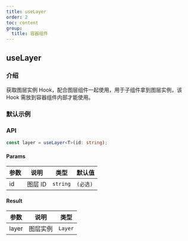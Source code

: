 ```yaml
---
title: useLayer
order: 2
toc: content
group:
  title: 容器组件
---
```


## useLayer

### 介绍

获取图层实例 Hook，配合图层组件一起使用，用于子组件拿到图层实例，该 Hook 需放到容器组件内部才能使用。

### 默认示例

<code src="./demos/default.tsx" compact defaultShowCode></code>

### API

```ts
const layer = useLayer<T>(id: string);
```

#### Params

| 参数 | 说明    | 类型     | 默认值   |
| ---- | ------- | -------- | -------- |
| id   | 图层 ID | `string` | `(必选)` |

#### Result

| 参数  | 说明     | 类型    |
| ----- | -------- | ------- |
| layer | 图层实例 | `Layer` |
